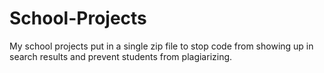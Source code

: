 # School-Projects
My school projects put in a single zip file to stop code from showing up in search results and prevent students from plagiarizing.
